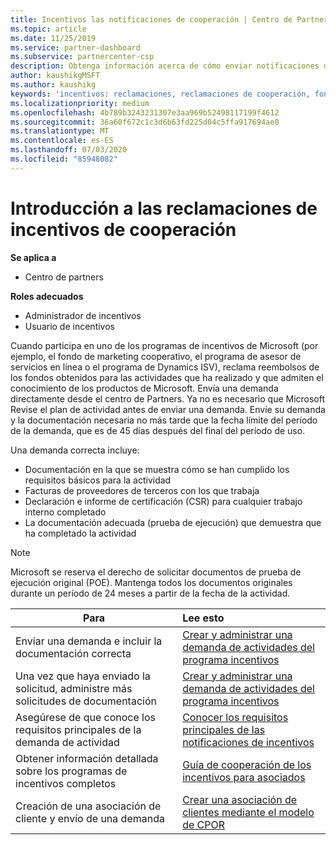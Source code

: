 ```yaml
---
title: Incentivos las notificaciones de cooperación | Centro de Partners
ms.topic: article
ms.date: 11/25/2019
ms.service: partner-dashboard
ms.subservice: partnercenter-csp
description: Obtenga información acerca de cómo enviar notificaciones de incentivos sin el requisito previo para revisar el plan de actividades.
author: kaushikgMSFT
ms.author: kaushikg
keywords: 'incentivos: reclamaciones, reclamaciones de cooperación, fondos de cooperación'
ms.localizationpriority: medium
ms.openlocfilehash: 4b789b3243231307e3aa969b52498117199f4612
ms.sourcegitcommit: 36a60f672c1c3d6b63fd225d04c5ffa917694ae0
ms.translationtype: MT
ms.contentlocale: es-ES
ms.lasthandoff: 07/03/2020
ms.locfileid: "85948082"
---
```

# <a name="incentives-co-op-claims-overview"></a>Introducción a las reclamaciones de incentivos de cooperación

**Se aplica a**

- Centro de partners

**Roles adecuados**

- Administrador de incentivos
- Usuario de incentivos

Cuando participa en uno de los programas de incentivos de Microsoft (por ejemplo, el fondo de marketing cooperativo, el programa de asesor de servicios en línea o el programa de Dynamics ISV), reclama reembolsos de los fondos obtenidos para las actividades que ha realizado y que admiten el conocimiento de los productos de Microsoft. Envía una demanda directamente desde el centro de Partners. Ya no es necesario que Microsoft Revise el plan de actividad antes de enviar una demanda. Envíe su demanda y la documentación necesaria no más tarde que la fecha límite del período de la demanda, que es de 45 días después del final del período de uso.

Una demanda correcta incluye:

- Documentación en la que se muestra cómo se han cumplido los requisitos básicos para la actividad
- Facturas de proveedores de terceros con los que trabaja
- Declaración e informe de certificación (CSR) para cualquier trabajo interno completado
- La documentación adecuada (prueba de ejecución) que demuestra que ha completado la actividad 

>[!NOTE]
>Microsoft se reserva el derecho de solicitar documentos de prueba de ejecución original (POE). Mantenga todos los documentos originales durante un período de 24 meses a partir de la fecha de la actividad. 

|**Para**   |**Lee esto**   |
|-----------------|:--------------------------------------|
|Enviar una demanda e incluir la documentación correcta|[Crear y administrar una demanda de actividades del programa incentivos](create-incentives-claims.md)|
|Una vez que haya enviado la solicitud, administre más solicitudes de documentación|[Crear y administrar una demanda de actividades del programa incentivos](create-incentives-claims.md)  |
|Asegúrese de que conoce los requisitos principales de la demanda de actividad|[Conocer los requisitos principales de las notificaciones de incentivos](core-requirements.md)   |
|Obtener información detallada sobre los programas de incentivos completos|[Guía de cooperación de los incentivos para asociados](https://assets.microsoft.com/coop-guidebook.pdf)
|Creación de una asociación de cliente y envío de una demanda |[Crear una asociación de clientes mediante el modelo de CPOR](submit-osa-claim.md)|
                                                                                 
                                   
